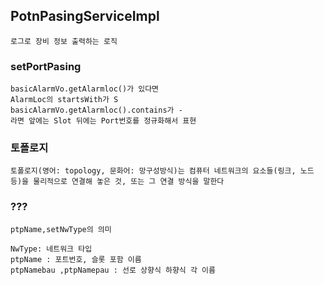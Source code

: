 ## PotnPasingServiceImpl
    로그로 장비 정보 출력하는 로직

### setPortPasing
    basicAlarmVo.getAlarmloc()가 있다면
    AlarmLoc의 startsWith가 S
    basicAlarmVo.getAlarmloc().contains가 -
    라면 앞에는 Slot 뒤에는 Port번호를 정규화해서 표현

### 토폴로지
    토폴로지(영어: topology, 문화어: 망구성방식)는 컴퓨터 네트워크의 요소들(링크, 노드 등)을 물리적으로 연결해 놓은 것, 또는 그 연결 방식을 말한다


### ???
    ptpName,setNwType의 의미

    NwType: 네트워크 타입
    ptpName : 포트번호, 슬롯 포함 이름
    ptpNamebau ,ptpNamepau : 선로 상향식 하향식 각 이름
    